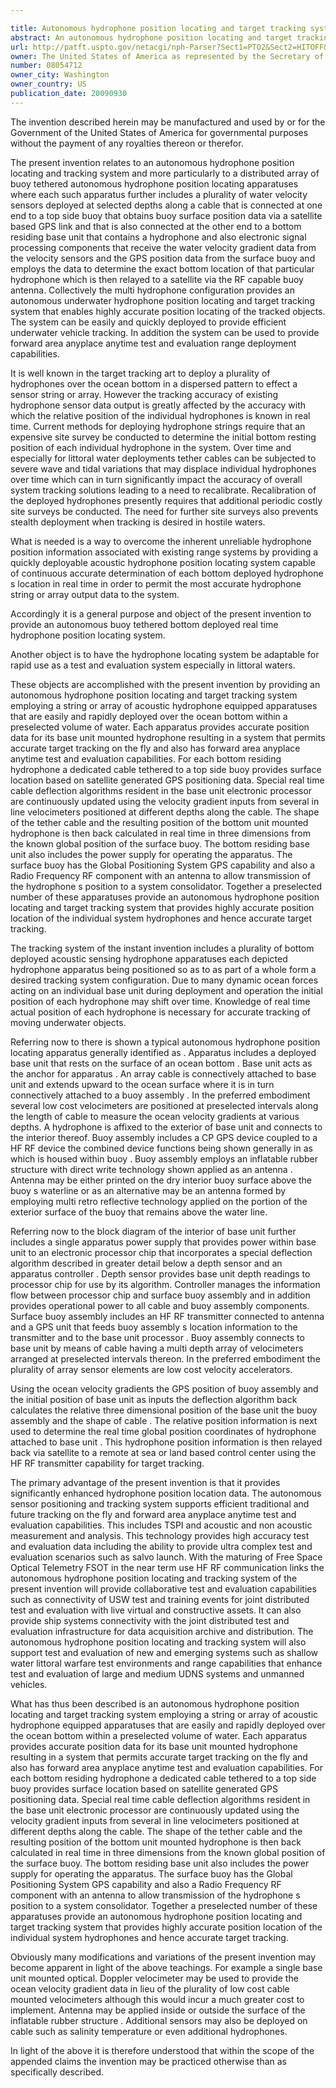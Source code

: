 ```yaml
---

title: Autonomous hydrophone position locating and target tracking system
abstract: An autonomous hydrophone position locating and target tracking system employing a string or array of acoustic hydrophone equipped apparatuses that are easily and rapidly deployed over the ocean bottom within a preselected volume of water. For each bottom residing hydrophone, a dedicated cable provides surface location based on satellite generated GPS positioning data. Special real time cable deflection algorithms resident in the base unit electronic processor are continuously updated using the velocity gradient inputs from several in-line velocimeters positioned at different depths along the cable. The shape of the tether cable and the resulting position of the bottom unit mounted hydrophone is then back calculated in real time in three dimensions from the known global position of the surface buoy.
url: http://patft.uspto.gov/netacgi/nph-Parser?Sect1=PTO2&Sect2=HITOFF&p=1&u=%2Fnetahtml%2FPTO%2Fsearch-adv.htm&r=1&f=G&l=50&d=PALL&S1=08054712&OS=08054712&RS=08054712
owner: The United States of America as represented by the Secretary of the Navy
number: 08054712
owner_city: Washington
owner_country: US
publication_date: 20090930
---
```

The invention described herein may be manufactured and used by or for the Government of the United States of America for governmental purposes without the payment of any royalties thereon or therefor.

The present invention relates to an autonomous hydrophone position locating and tracking system and more particularly to a distributed array of buoy tethered autonomous hydrophone position locating apparatuses where each such apparatus further includes a plurality of water velocity sensors deployed at selected depths along a cable that is connected at one end to a top side buoy that obtains buoy surface position data via a satellite based GPS link and that is also connected at the other end to a bottom residing base unit that contains a hydrophone and also electronic signal processing components that receive the water velocity gradient data from the velocity sensors and the GPS position data from the surface buoy and employs the data to determine the exact bottom location of that particular hydrophone which is then relayed to a satellite via the RF capable buoy antenna. Collectively the multi hydrophone configuration provides an autonomous underwater hydrophone position locating and target tracking system that enables highly accurate position locating of the tracked objects. The system can be easily and quickly deployed to provide efficient underwater vehicle tracking. In addition the system can be used to provide forward area anyplace anytime test and evaluation range deployment capabilities.

It is well known in the target tracking art to deploy a plurality of hydrophones over the ocean bottom in a dispersed pattern to effect a sensor string or array. However the tracking accuracy of existing hydrophone sensor data output is greatly affected by the accuracy with which the relative position of the individual hydrophones is known in real time. Current methods for deploying hydrophone strings require that an expensive site survey be conducted to determine the initial bottom resting position of each individual hydrophone in the system. Over time and especially for littoral water deployments tether cables can be subjected to severe wave and tidal variations that may displace individual hydrophones over time which can in turn significantly impact the accuracy of overall system tracking solutions leading to a need to recalibrate. Recalibration of the deployed hydrophones presently requires that additional periodic costly site surveys be conducted. The need for further site surveys also prevents stealth deployment when tracking is desired in hostile waters.

What is needed is a way to overcome the inherent unreliable hydrophone position information associated with existing range systems by providing a quickly deployable acoustic hydrophone position locating system capable of continuous accurate determination of each bottom deployed hydrophone s location in real time in order to permit the most accurate hydrophone string or array output data to the system.

Accordingly it is a general purpose and object of the present invention to provide an autonomous buoy tethered bottom deployed real time hydrophone position locating system.

Another object is to have the hydrophone locating system be adaptable for rapid use as a test and evaluation system especially in littoral waters.

These objects are accomplished with the present invention by providing an autonomous hydrophone position locating and target tracking system employing a string or array of acoustic hydrophone equipped apparatuses that are easily and rapidly deployed over the ocean bottom within a preselected volume of water. Each apparatus provides accurate position data for its base unit mounted hydrophone resulting in a system that permits accurate target tracking on the fly and also has forward area anyplace anytime test and evaluation capabilities. For each bottom residing hydrophone a dedicated cable tethered to a top side buoy provides surface location based on satellite generated GPS positioning data. Special real time cable deflection algorithms resident in the base unit electronic processor are continuously updated using the velocity gradient inputs from several in line velocimeters positioned at different depths along the cable. The shape of the tether cable and the resulting position of the bottom unit mounted hydrophone is then back calculated in real time in three dimensions from the known global position of the surface buoy. The bottom residing base unit also includes the power supply for operating the apparatus. The surface buoy has the Global Positioning System GPS capability and also a Radio Frequency RF component with an antenna to allow transmission of the hydrophone s position to a system consolidator. Together a preselected number of these apparatuses provide an autonomous hydrophone position locating and target tracking system that provides highly accurate position location of the individual system hydrophones and hence accurate target tracking.

The tracking system of the instant invention includes a plurality of bottom deployed acoustic sensing hydrophone apparatuses each depicted hydrophone apparatus being positioned so as to as part of a whole form a desired tracking system configuration. Due to many dynamic ocean forces acting on an individual base unit during deployment and operation the initial position of each hydrophone may shift over time. Knowledge of real time actual position of each hydrophone is necessary for accurate tracking of moving underwater objects.

Referring now to there is shown a typical autonomous hydrophone position locating apparatus generally identified as . Apparatus includes a deployed base unit that rests on the surface of an ocean bottom . Base unit acts as the anchor for apparatus . An array cable is connectively attached to base unit and extends upward to the ocean surface where it is in turn connectively attached to a buoy assembly . In the preferred embodiment several low cost velocimeters are positioned at preselected intervals along the length of cable to measure the ocean velocity gradients at various depths. A hydrophone is affixed to the exterior of base unit and connects to the interior thereof. Buoy assembly includes a CP GPS device coupled to a HF RF device the combined device functions being shown generally in as which is housed within buoy . Buoy assembly employs an inflatable rubber structure with direct write technology shown applied as an antenna . Antenna may be either printed on the dry interior buoy surface above the buoy s waterline or as an alternative may be an antenna formed by employing multi retro reflective technology applied on the portion of the exterior surface of the buoy that remains above the water line.

Referring now to the block diagram of the interior of base unit further includes a single apparatus power supply that provides power within base unit to an electronic processor chip that incorporates a special deflection algorithm described in greater detail below a depth sensor and an apparatus controller . Depth sensor provides base unit depth readings to processor chip for use by its algorithm. Controller manages the information flow between processor chip and surface buoy assembly and in addition provides operational power to all cable and buoy assembly components. Surface buoy assembly includes an HF RF transmitter connected to antenna and a GPS unit that feeds buoy assembly s location information to the transmitter and to the base unit processor . Buoy assembly connects to base unit by means of cable having a multi depth array of velocimeters arranged at preselected intervals thereon. In the preferred embodiment the plurality of array sensor elements are low cost velocity accelerators.

Using the ocean velocity gradients the GPS position of buoy assembly and the initial position of base unit as inputs the deflection algorithm back calculates the relative three dimensional position of the base unit the buoy assembly and the shape of cable . The relative position information is next used to determine the real time global position coordinates of hydrophone attached to base unit . This hydrophone position information is then relayed back via satellite to a remote at sea or land based control center using the HF RF transmitter capability for target tracking.

The primary advantage of the present invention is that it provides significantly enhanced hydrophone position location data. The autonomous sensor positioning and tracking system supports efficient traditional and future tracking on the fly and forward area anyplace anytime test and evaluation capabilities. This includes TSPI and acoustic and non acoustic measurement and analysis. This technology provides high accuracy test and evaluation data including the ability to provide ultra complex test and evaluation scenarios such as salvo launch. With the maturing of Free Space Optical Telemetry FSOT in the near term use HF RF communication links the autonomous hydrophone position locating and tracking system of the present invention will provide collaborative test and evaluation capabilities such as connectivity of USW test and training events for joint distributed test and evaluation with live virtual and constructive assets. It can also provide ship systems connectivity with the joint distributed test and evaluation infrastructure for data acquisition archive and distribution. The autonomous hydrophone position locating and tracking system will also support test and evaluation of new and emerging systems such as shallow water littoral warfare test environments and range capabilities that enhance test and evaluation of large and medium UDNS systems and unmanned vehicles.

What has thus been described is an autonomous hydrophone position locating and target tracking system employing a string or array of acoustic hydrophone equipped apparatuses that are easily and rapidly deployed over the ocean bottom within a preselected volume of water. Each apparatus provides accurate position data for its base unit mounted hydrophone resulting in a system that permits accurate target tracking on the fly and also has forward area anyplace anytime test and evaluation capabilities. For each bottom residing hydrophone a dedicated cable tethered to a top side buoy provides surface location based on satellite generated GPS positioning data. Special real time cable deflection algorithms resident in the base unit electronic processor are continuously updated using the velocity gradient inputs from several in line velocimeters positioned at different depths along the cable. The shape of the tether cable and the resulting position of the bottom unit mounted hydrophone is then back calculated in real time in three dimensions from the known global position of the surface buoy. The bottom residing base unit also includes the power supply for operating the apparatus. The surface buoy has the Global Positioning System GPS capability and also a Radio Frequency RF component with an antenna to allow transmission of the hydrophone s position to a system consolidator. Together a preselected number of these apparatuses provide an autonomous hydrophone position locating and target tracking system that provides highly accurate position location of the individual system hydrophones and hence accurate target tracking.

Obviously many modifications and variations of the present invention may become apparent in light of the above teachings. For example a single base unit mounted optical. Doppler velocimeter may be used to provide the ocean velocity gradient data in lieu of the plurality of low cost cable mounted velocimeters although this would incur a much greater cost to implement. Antenna may be applied inside or outside the surface of the inflatable rubber structure . Additional sensors may also be deployed on cable such as salinity temperature or even additional hydrophones.

In light of the above it is therefore understood that within the scope of the appended claims the invention may be practiced otherwise than as specifically described.

